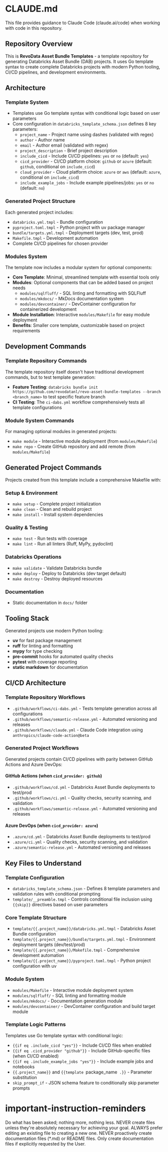 # CLAUDE.md

This file provides guidance to Claude Code (claude.ai/code) when working with code in this repository.

## Repository Overview

This is **RevoData Asset Bundle Templates** - a template repository for generating Databricks Asset Bundle (DAB) projects. It uses Go template syntax to create complete Databricks projects with modern Python tooling, CI/CD pipelines, and development environments.

## Architecture

### Template System

- Templates use Go template syntax with conditional logic based on user parameters
- Core configuration in `databricks_template_schema.json` defines 8 key parameters:
  - `project_name` - Project name using dashes (validated with regex)
  - `author` - Author name
  - `email` - Author email (validated with regex)
  - `project_description` - Brief project description
  - `include_cicd` - Include CI/CD pipelines: `yes` or `no` (default: `yes`)
  - `cicd_provider` - CI/CD platform choice: `github` or `azure` (default: `github`, conditional on `include_cicd`)
  - `cloud_provider` - Cloud platform choice: `azure` or `aws` (default: `azure`, conditional on `include_cicd`)
  - `include_example_jobs` - Include example pipelines/jobs: `yes` or `no` (default: `no`)

### Generated Project Structure

Each generated project includes:

- `databricks.yml.tmpl` - Bundle configuration
- `pyproject.toml.tmpl` - Python project with uv package manager
- `bundle/targets.yml.tmpl` - Deployment targets (dev, test, prod)
- `Makefile.tmpl` - Development automation
- Complete CI/CD pipelines for chosen provider

### Modules System

The template now includes a modular system for optional components:

- **Core Template**: Minimal, streamlined template with essential tools only
- **Modules**: Optional components that can be added based on project needs
  - `modules/sqlfluff/` - SQL linting and formatting with SQLFluff
  - `modules/mkdocs/` - MkDocs documentation system
  - `modules/devcontainer/` - DevContainer configuration for containerized development
- **Module Installation**: Interactive `modules/Makefile` for easy module deployment
- **Benefits**: Smaller core template, customizable based on project requirements

## Development Commands

### Template Repository Commands

The template repository itself doesn't have traditional development commands, but to test template generation:

- **Feature Testing**: `databricks bundle init https://github.com/revodatanl/revo-asset-bundle-templates --branch <branch_name>` to test specific feature branch
- **CI Testing**: The `ci-dabs.yml` workflow comprehensively tests all template configurations

### Module System Commands

For managing optional modules in generated projects:

- `make module` - Interactive module deployment (from `modules/Makefile`)
- `make repo` - Create GitHub repository and add remote (from `modules/Makefile`)

## Generated Project Commands

Projects created from this template include a comprehensive Makefile with:

### Setup & Environment

- `make setup` - Complete project initialization
- `make clean` - Clean and rebuild project
- `make install` - Install system dependencies

### Quality & Testing

- `make test` - Run tests with coverage
- `make lint` - Run all linters (Ruff, MyPy, pydoclint)

### Databricks Operations

- `make validate` - Validate Databricks bundle
- `make deploy` - Deploy to Databricks (dev target default)
- `make destroy` - Destroy deployed resources

### Documentation

- Static documentation in `docs/` folder

## Tooling Stack

Generated projects use modern Python tooling:

- **uv** for fast package management
- **ruff** for linting and formatting
- **mypy** for type checking
- **pre-commit** hooks for automated quality checks
- **pytest** with coverage reporting
- **static markdown** for documentation

## CI/CD Architecture

### Template Repository Workflows

- `.github/workflows/ci-dabs.yml` - Tests template generation across all configurations
- `.github/workflows/semantic-release.yml` - Automated versioning and releases
- `.github/workflows/claude.yml` - Claude Code integration using `anthropics/claude-code-action@beta`

### Generated Project Workflows

Generated projects contain CI/CD pipelines with parity between GitHub Actions and Azure DevOps:

#### GitHub Actions (when `cicd_provider: github`)
- `.github/workflows/cd.yml` - Databricks Asset Bundle deployments to test/prod
- `.github/workflows/ci.yml` - Quality checks, security scanning, and validation
- `.github/workflows/semantic-release.yml` - Automated versioning and releases

#### Azure DevOps (when `cicd_provider: azure`)
- `.azure/cd.yml` - Databricks Asset Bundle deployments to test/prod
- `.azure/ci.yml` - Quality checks, security scanning, and validation
- `.azure/semantic-release.yml` - Automated versioning and releases

## Key Files to Understand

### Template Configuration
- `databricks_template_schema.json` - Defines 8 template parameters and validation rules with conditional prompting
- `template/__preamble.tmpl` - Controls conditional file inclusion using `{{skip}}` directives based on user parameters

### Core Template Structure
- `template/{{.project_name}}/databricks.yml.tmpl` - Databricks Asset Bundle configuration
- `template/{{.project_name}}/bundle/targets.yml.tmpl` - Environment deployment targets (dev/test/prod)
- `template/{{.project_name}}/Makefile.tmpl` - Comprehensive development automation
- `template/{{.project_name}}/pyproject.toml.tmpl` - Python project configuration with uv

### Module System
- `modules/Makefile` - Interactive module deployment system
- `modules/sqlfluff/` - SQL linting and formatting module
- `modules/mkdocs/` - Documentation generation module
- `modules/devcontainer/` - DevContainer configuration and build target module

### Template Logic Patterns
Templates use Go template syntax with conditional logic:
- `{{if eq .include_cicd "yes"}}` - Include CI/CD files when enabled
- `{{if eq .cicd_provider "github"}}` - Include GitHub-specific files (when CI/CD enabled)
- `{{if eq .include_example_jobs "yes"}}` - Include example jobs and notebooks
- `{{.project_name}}` and `{{template `package_name` .}}` - Parameter substitution
- `skip_prompt_if` - JSON schema feature to conditionally skip parameter prompts

# important-instruction-reminders
Do what has been asked; nothing more, nothing less.
NEVER create files unless they're absolutely necessary for achieving your goal.
ALWAYS prefer editing an existing file to creating a new one.
NEVER proactively create documentation files (*.md) or README files. Only create documentation files if explicitly requested by the User.
